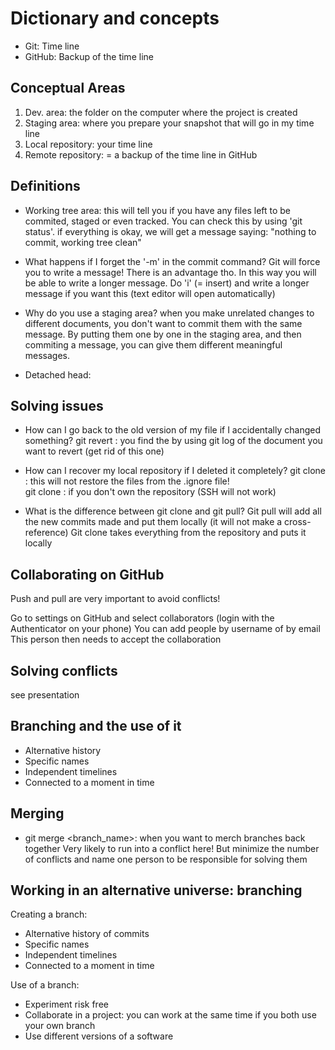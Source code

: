# Dictionary and concepts

- Git: Time line
- GitHub: Backup of the time line

## Conceptual Areas

1. Dev. area: the folder on the computer where the project is created
2. Staging area: where you prepare your snapshot that will go in my time line 
3. Local repository: your time line   
4. Remote repository: = a backup of the time line in GitHub

## Definitions

- Working tree area: this will tell you if you have any files left to be commited, staged or even tracked. You can check this by using 'git status'. if everything is okay, we will get a message saying: "nothing to commit, working tree clean"

- What happens if I forget the '-m' in the commit command? Git will force you to write a message! There is an advantage tho. In this way you will be able to write a longer message. Do 'i' (= insert) and write a longer message if you want this (text editor will open automatically)

- Why do you use a staging area? when you make unrelated changes to different documents, you don't want to commit them with the same message. By putting them one by one in the staging area, and then commiting a message, you can give them different meaningful messages. 

- Detached head: 

## Solving issues

- How can I go back to the old version of my file if I accidentally changed something? 
git revert <ID>: you find the <ID> by using git log of the document you want to revert (get rid of this one)

- How can I recover my local repository if I deleted it completely? 
git clone <SSH>: this will not restore the files from the .ignore file!  
git clone <HTTPS>: if you don't own the repository (SSH will not work) 

- What is the difference between git clone and git pull? 
Git pull will add all the new commits made and put them locally (it will not make a cross-reference)
Git clone takes everything from the repository and puts it locally

## Collaborating on GitHub

Push and pull are very important to avoid conflicts! 

Go to settings on GitHub and select collaborators (login with the Authenticator on your phone)
You can add people by username of by email 
This person then needs to accept the collaboration

## Solving conflicts 

see presentation

## Branching and the use of it

- Alternative history
- Specific names
- Independent timelines
- Connected to a moment in time

## Merging

- git merge <branch_name>: 
when you want to merch branches back together
Very likely to run into a conflict here! But minimize the number of conflicts and name one person to be responsible for solving them 

## Working in an alternative universe: branching

Creating a branch:
- Alternative history of commits
- Specific names
- Independent timelines
- Connected to a moment in time 

Use of a branch:
- Experiment risk free
- Collaborate in a project: you can work at the same time if you both use your own branch 
- Use different versions of a software